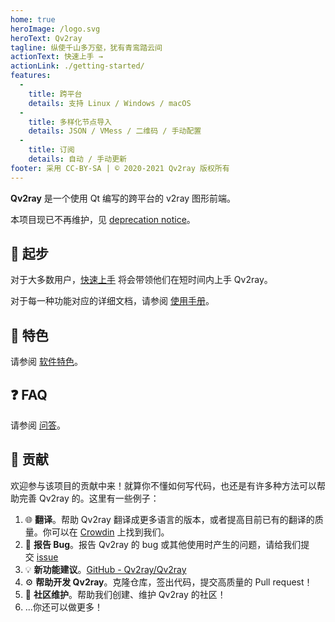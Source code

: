 ```yaml
---
home: true
heroImage: /logo.svg
heroText: Qv2ray
tagline: 纵使千山多万壑，犹有青鸾踏云间
actionText: 快速上手 →
actionLink: ./getting-started/
features:
  - 
    title: 跨平台
    details: 支持 Linux / Windows / macOS
  - 
    title: 多样化节点导入
    details: JSON / VMess / 二维码 / 手动配置
  - 
    title: 订阅
    details: 自动 / 手动更新
footer: 采用 CC-BY-SA | © 2020-2021 Qv2ray 版权所有
---
```


**Qv2ray** 是一个使用 Qt 编写的跨平台的 v2ray 图形前端。

本项目现已不再维护，见 [deprecation notice](/Deprecation-Notice)。

## 🚀 起步

对于大多数用户，[快速上手](getting-started/README.md) 将会带领他们在短时间内上手 Qv2ray。

对于每一种功能对应的详细文档，请参阅 [使用手册](manual/README.md)。

## 📃 特色

请参阅 [软件特色](features.md)。

## ❓ FAQ

请参阅 [问答](faq/README.md)。

## 👷 贡献

欢迎参与该项目的贡献中来！就算你不懂如何写代码，也还是有许多种方法可以帮助完善 Qv2ray 的。这里有一些例子：

1. 🌐 **翻译**。帮助 Qv2ray 翻译成更多语言的版本，或者提高目前已有的翻译的质量。你可以在 [Crowdin](https://crowdin.com/project/qv2ray) 上找到我们。
2. 🐛 **报告 Bug**。报告 Qv2ray 的 bug 或其他使用时产生的问题，请给我们提交 [issue](https://github.com/Qv2ray/Qv2ray/issues)
3. 💡 **新功能建议**。[GitHub - Qv2ray/Qv2ray](https://github.com/Qv2ray/Qv2ray)
4. ⚙️ **帮助开发 Qv2ray**。克隆仓库，签出代码，提交高质量的 Pull request！
5. 📆 **社区维护**。帮助我们创建、维护 Qv2ray 的社区！
6. ...你还可以做更多！
